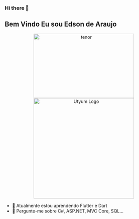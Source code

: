 ### Hi there 👋
## Bem Vindo Eu sou Edson de Araujo

<p align="center">
  <span class="AnimatedImagePlayer enabled" data-target="animated-image.player">
  <img src='https://i.postimg.cc/4HVvLcPF/tenor.gif' width="320" height="205" alt='tenor'/><img src="https://media.giphy.com/media/4V7EXcNc8QQPS/giphy.gif" width="320" alt="Utyum Logo" />
  </span>
</p>

- 🔭 Atualmente estou aprendendo Flutter e Dart
- 💬 Pergunte-me sobre C#, ASP.NET, MVC Core, SQL...
